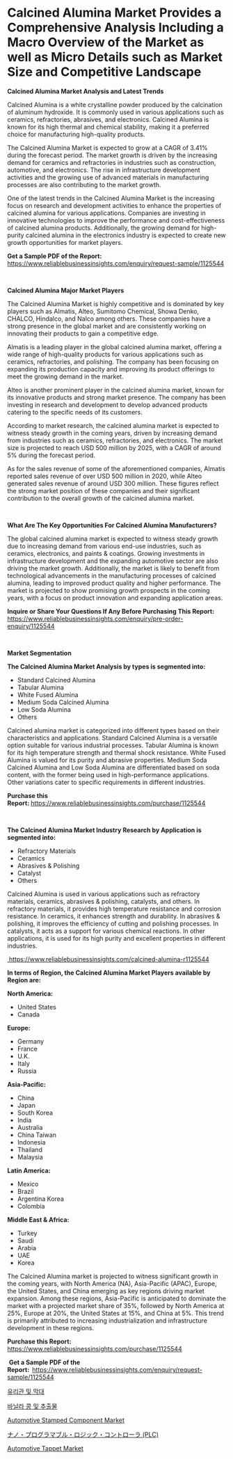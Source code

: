 <p><h1>Calcined Alumina Market Provides a Comprehensive Analysis Including a Macro Overview of the Market as well as Micro Details such as Market Size and Competitive Landscape</h1></p><p><strong>Calcined Alumina Market Analysis and Latest Trends</strong></p>
<p><p>Calcined Alumina is a white crystalline powder produced by the calcination of aluminum hydroxide. It is commonly used in various applications such as ceramics, refractories, abrasives, and electronics. Calcined Alumina is known for its high thermal and chemical stability, making it a preferred choice for manufacturing high-quality products.</p><p>The Calcined Alumina Market is expected to grow at a CAGR of 3.41% during the forecast period. The market growth is driven by the increasing demand for ceramics and refractories in industries such as construction, automotive, and electronics. The rise in infrastructure development activities and the growing use of advanced materials in manufacturing processes are also contributing to the market growth.</p><p>One of the latest trends in the Calcined Alumina Market is the increasing focus on research and development activities to enhance the properties of calcined alumina for various applications. Companies are investing in innovative technologies to improve the performance and cost-effectiveness of calcined alumina products. Additionally, the growing demand for high-purity calcined alumina in the electronics industry is expected to create new growth opportunities for market players.</p></p>
<p><strong>Get a Sample PDF of the Report:&nbsp;</strong> <a href="https://www.reliablebusinessinsights.com/enquiry/request-sample/1125544">https://www.reliablebusinessinsights.com/enquiry/request-sample/1125544</a></p>
<p>&nbsp;</p>
<p><strong>Calcined Alumina Major Market Players</strong></p>
<p><p>The Calcined Alumina Market is highly competitive and is dominated by key players such as Almatis, Alteo, Sumitomo Chemical, Showa Denko, CHALCO, Hindalco, and Nalco among others. These companies have a strong presence in the global market and are consistently working on innovating their products to gain a competitive edge.</p><p>Almatis is a leading player in the global calcined alumina market, offering a wide range of high-quality products for various applications such as ceramics, refractories, and polishing. The company has been focusing on expanding its production capacity and improving its product offerings to meet the growing demand in the market.</p><p>Alteo is another prominent player in the calcined alumina market, known for its innovative products and strong market presence. The company has been investing in research and development to develop advanced products catering to the specific needs of its customers. </p><p>According to market research, the calcined alumina market is expected to witness steady growth in the coming years, driven by increasing demand from industries such as ceramics, refractories, and electronics. The market size is projected to reach USD 500 million by 2025, with a CAGR of around 5% during the forecast period.</p><p>As for the sales revenue of some of the aforementioned companies, Almatis reported sales revenue of over USD 500 million in 2020, while Alteo generated sales revenue of around USD 300 million. These figures reflect the strong market position of these companies and their significant contribution to the overall growth of the calcined alumina market.</p></p>
<p>&nbsp;</p>
<p><strong>What Are The Key Opportunities For Calcined Alumina Manufacturers?</strong></p>
<p><p>The global calcined alumina market is expected to witness steady growth due to increasing demand from various end-use industries, such as ceramics, electronics, and paints & coatings. Growing investments in infrastructure development and the expanding automotive sector are also driving the market growth. Additionally, the market is likely to benefit from technological advancements in the manufacturing processes of calcined alumina, leading to improved product quality and higher performance. The market is projected to show promising growth prospects in the coming years, with a focus on product innovation and expanding application areas.</p></p>
<p><strong>Inquire or Share Your Questions If Any Before Purchasing This Report:</strong> <a href="https://www.reliablebusinessinsights.com/enquiry/pre-order-enquiry/1125544">https://www.reliablebusinessinsights.com/enquiry/pre-order-enquiry/1125544</a></p>
<p>&nbsp;</p>
<p><strong>Market Segmentation</strong></p>
<p><strong>The Calcined Alumina Market Analysis by types is segmented into:</strong></p>
<p><ul><li>Standard Calcined Alumina</li><li>Tabular Alumina</li><li>White Fused Alumina</li><li>Medium Soda Calcined Alumina</li><li>Low Soda Alumina</li><li>Others</li></ul></p>
<p><p>Calcined alumina market is categorized into different types based on their characteristics and applications. Standard Calcined Alumina is a versatile option suitable for various industrial processes. Tabular Alumina is known for its high temperature strength and thermal shock resistance. White Fused Alumina is valued for its purity and abrasive properties. Medium Soda Calcined Alumina and Low Soda Alumina are differentiated based on soda content, with the former being used in high-performance applications. Other variations cater to specific requirements in different industries.</p></p>
<p><strong>Purchase this Report:&nbsp;</strong><a href="https://www.reliablebusinessinsights.com/purchase/1125544">https://www.reliablebusinessinsights.com/purchase/1125544</a></p>
<p>&nbsp;</p>
<p><strong>The Calcined Alumina Market Industry Research by Application is segmented into:</strong></p>
<p><ul><li>Refractory Materials</li><li>Ceramics</li><li>Abrasives & Polishing</li><li>Catalyst</li><li>Others</li></ul></p>
<p><p>Calcined Alumina is used in various applications such as refractory materials, ceramics, abrasives & polishing, catalysts, and others. In refractory materials, it provides high temperature resistance and corrosion resistance. In ceramics, it enhances strength and durability. In abrasives & polishing, it improves the efficiency of cutting and polishing processes. In catalysts, it acts as a support for various chemical reactions. In other applications, it is used for its high purity and excellent properties in different industries.</p></p>
<p><a href="https://www.reliablebusinessinsights.com/calcined-alumina-r1125544">&nbsp;https://www.reliablebusinessinsights.com/calcined-alumina-r1125544</a></p>
<p><strong>In terms of Region, the Calcined Alumina Market Players available by Region are:</strong></p>
<p>
    <p> <strong> North America: </strong>
        <ul>
            <li>United States</li>
            <li>Canada</li>
        </ul>
        </p> 
    <p> <strong> Europe: </strong>
        <ul>
            <li>Germany</li>
            <li>France</li>
            <li>U.K.</li>
            <li>Italy</li>
            <li>Russia</li>
        </ul>
        </p> 
    <p> <strong> Asia-Pacific: </strong>
        <ul>
            <li>China</li>
            <li>Japan</li>
            <li>South Korea</li>
            <li>India</li>
            <li>Australia</li>
            <li>China Taiwan</li>
            <li>Indonesia</li>
            <li>Thailand</li>
            <li>Malaysia</li>
        </ul>
        </p> 
    <p> <strong> Latin America: </strong>
        <ul>
            <li>Mexico</li>
            <li>Brazil</li>
            <li>Argentina Korea</li>
            <li>Colombia</li>
        </ul>
        </p> 
    <p> <strong> Middle East & Africa: </strong>
        <ul>
            <li>Turkey</li>
            <li>Saudi</li>
            <li>Arabia</li>
            <li>UAE</li>
            <li>Korea</li>
        </ul>
    </p>
    </p>
<p><p>The Calcined Alumina market is projected to witness significant growth in the coming years, with North America (NA), Asia-Pacific (APAC), Europe, the United States, and China emerging as key regions driving market expansion. Among these regions, Asia-Pacific is anticipated to dominate the market with a projected market share of 35%, followed by North America at 25%, Europe at 20%, the United States at 15%, and China at 5%. This trend is primarily attributed to increasing industrialization and infrastructure development in these regions.</p></p>
<p><strong>Purchase this Report: </strong><a href="https://www.reliablebusinessinsights.com/purchase/1125544">https://www.reliablebusinessinsights.com/purchase/1125544</a></p>
<p>&nbsp;<strong>Get a Sample PDF of the Report:&nbsp;&nbsp;</strong><a href="https://www.reliablebusinessinsights.com/enquiry/request-sample/1125544">https://www.reliablebusinessinsights.com/enquiry/request-sample/1125544</a></p>
<p><strong></strong></p>
<p><p><a href="https://github.com/kvbohdfy111/Market-Research-Report-List-1/blob/main/7247617116147.md">유리관 및 막대</a></p><p><a href="https://github.com/rifqimuhammad018/Market-Research-Report-List-1/blob/main/2773697116148.md">바닐라 콩 및 추출물</a></p><p><a href="https://github.com/nicoletavirag/Market-Research-Report-List-3/blob/main/automotive-stamped-component-market.md">Automotive Stamped Component Market</a></p><p><a href="https://github.com/DeonBoer2023/Market-Research-Report-List-1/blob/main/5199570128741.md">ナノ・プログラマブル・ロジック・コントローラ (PLC)</a></p><p><a href="https://github.com/redneck06/Market-Research-Report-List-3/blob/main/automotive-tappet-market.md">Automotive Tappet Market</a></p></p>